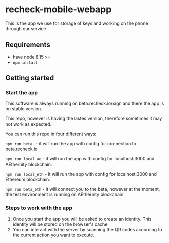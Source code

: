 # recheck-mobile-webapp
This is the app we use for storage of keys and working on the phone through our service.

## Requirements

- have node 8.15 >=
- ``` npm install ```

## Getting started

### Start the app
This software is always running on beta.recheck.io/sign and there the app is on stable version. 

This repo, however is having the lastes version, therefore sometimes it may not work as expected. 

You can run this repo in four different ways: 

```npm run beta ``` - it will run the app with config for connection to beta.recheck.io

```npm run local_ae``` - it will run the app with config for localhost:3000 and AEthernity blockchain.

```npm run local_eth``` - it will run the app with config for localhost:3000 and Ethereum blockchain.


```npm run beta_eth``` - it will connect you to the beta, however at the moment, the test environment is running on AEthernity blockchain.

### Steps to work with the app 
1. Once you start the app you will be asked to create an identity. This identity will be stored on the browser's cache. 
2. You can interact with the server by scanning the QR codes according to the current action you want to execute. 
